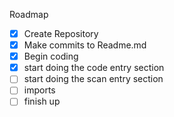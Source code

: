 Roadmap
- [x] Create Repository
- [x] Make commits to Readme.md
- [x] Begin coding
- [x] start doing the code entry section
- [ ] start doing the scan entry section
- [ ] imports
- [ ] finish up
